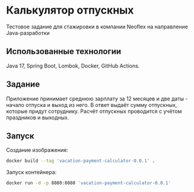 # Калькулятор отпускных
Тестовое задание для стажировки в компании Neoflex на направление Java-разработки

## Использованные технологии
Java 17, Spring Boot, Lombok, Docker, GitHub Actions.

## Задание
Приложение принимает среднюю зарплату за 12 месяцев и две даты - начало отпуска и выход из него. В ответ выдаёт сумму отпускных, которые придут сотруднику. Расчёт отпускных проводится с учётом праздников и выходных.

## Запуск
Создание изображения:
```sh
docker build --tag 'vacation-payment-calculator-0.0.1' .
```

Запуск контейнера:
```sh
docker run -d -p 8080:8080 'vacation-payment-calculator-0.0.1'
```